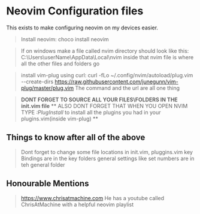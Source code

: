# Neovim Configuration files

This exists to make configuring neovim on my devices easier.

> Install neovim: choco install neovim

> If on windows make a file called nvim directory should look like this: C:\Users\userName\AppData\Local\nvim
> inside that nvim file is where all the other files and folders go 

> install vim-plug using curl: curl -fLo ~/.config/nvim/autoload/plug.vim --create-dirs https://raw.githubusercontent.com/junegunn/vim-plug/master/plug.vim
> The command and the url are all one thing

> **DONT FORGET TO SOURCE ALL YOUR FILES\FOLDERS IN THE init.vim file**
> ** ALSO DONT FORGET THAT WHEN YOU OPEN NVIM TYPE *:PlugInstall* to install all the plugins you had in your plugins.vim(inside vim-plug) **

## Things to know after all of the above
> Dont forget to change some file locations in init.vim, pluggins.vim
> key Bindings are in the key folders
> general settings like set numbers are in teh general folder

## Honourable Mentions
>https://www.chrisatmachine.com He has a youtube called ChrisAtMachine with a helpful neovim playlist
